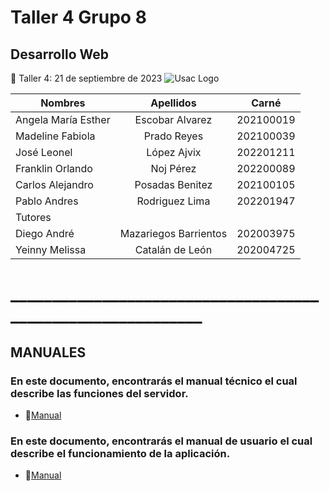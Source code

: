 # Taller 4 Grupo 8
## Desarrollo Web
:paperclip: Taller 4:   21 de septiembre de 2023
![Usac Logo](https://upload.wikimedia.org/wikipedia/commons/4/4a/Usac_logo.png)

<!-- TABLES -->
| Nombres              | Apellidos             |Carné       |
| -------------------- |:---------------------:| :---------:|
| Angela María Esther  | Escobar Alvarez       | 202100019  |
| Madeline Fabiola     | Prado Reyes           | 202100039  |
| José Leonel 	       | López Ajvix           | 202201211  |
| Franklin Orlando 	   | Noj Pérez             | 202200089  |
| Carlos Alejandro 	   | Posadas Benitez       | 202100105  |
| Pablo Andres  	     | Rodriguez Lima        | 202201947  |
|                            Tutores                        |
| Diego	André  	       | Mazariegos Barrientos | 202003975  |
| Yeinny Melissa       | Catalán de León       | 202004725  |
# ____________________________________________________________
## MANUALES 
### En este documento, encontrarás el manual técnico el cual describe las funciones del servidor.
- :file_folder:[Manual](Manual_Técnico_Taller_4.pdf)
### En este documento, encontrarás el manual de usuario el cual describe el funcionamiento de la aplicación.
- :file_folder:[Manual](Manual_Informe3_Grupo8.pdf) 
